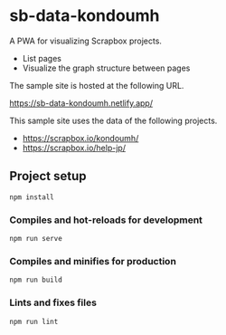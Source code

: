 # sb-data-kondoumh

A PWA for visualizing Scrapbox projects.

- List pages
- Visualize the graph structure between pages

The sample site is hosted at the following URL.

https://sb-data-kondoumh.netlify.app/

This sample site uses the data of the following projects.

- https://scrapbox.io/kondoumh/
- https://scrapbox.io/help-jp/

## Project setup
```
npm install
```

### Compiles and hot-reloads for development
```
npm run serve
```

### Compiles and minifies for production
```
npm run build
```

### Lints and fixes files
```
npm run lint
```
